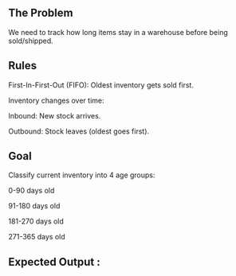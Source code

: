 ## The Problem
We need to track how long items stay in a warehouse before being sold/shipped.

## Rules
First-In-First-Out (FIFO): Oldest inventory gets sold first.

Inventory changes over time:

Inbound: New stock arrives.

Outbound: Stock leaves (oldest goes first).

## Goal
Classify current inventory into 4 age groups:

0-90 days old

91-180 days old

181-270 days old

271-365 days old

## Expected Output : 
